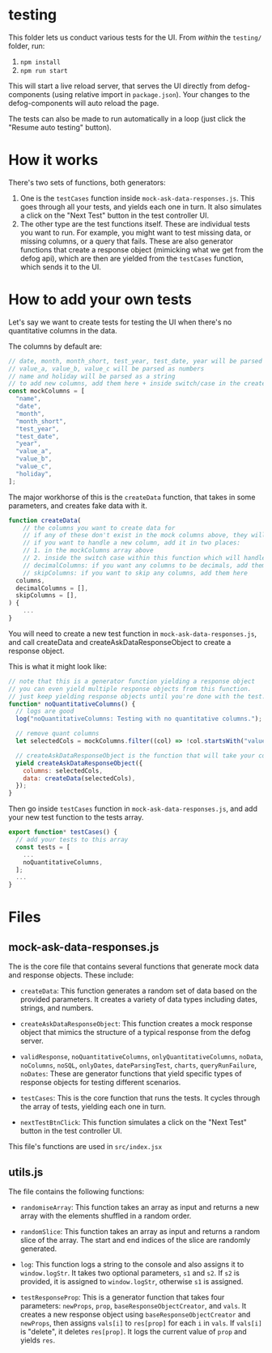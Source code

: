# testing

This folder lets us conduct various tests for the UI. From _within_ the `testing/` folder, run:

1. `npm install`
2. `npm run start`

This will start a live reload server, that serves the UI directly from defog-components (using relative import in `package.json`). Your changes to the defog-components will auto reload the page.

The tests can also be made to run automatically in a loop (just click the "Resume auto testing" button).

# How it works

There's two sets of functions, both generators:

1. One is the `testCases` function inside `mock-ask-data-responses.js`. This goes through all your tests, and yields each one in turn. It also simulates a click on the "Next Test" button in the test controller UI.
2. The other type are the test functions itself. These are individual tests you want to run. For example, you might want to test missing data, or missing columns, or a query that fails. These are also generator functions that create a response object (mimicking what we get from the defog api), which are then are yielded from the `testCases` function, which sends it to the UI.

# How to add your own tests

Let's say we want to create tests for testing the UI when there's no quantitative columns in the data.

The columns by default are:

```js
// date, month, month_short, test_year, test_date, year will be parsed as dates
// value_a, value_b, value_c will be parsed as numbers
// name and holiday will be parsed as a string
// to add new columns, add them here + inside switch/case in the createData function
const mockColumns = [
  "name",
  "date",
  "month",
  "month_short",
  "test_year",
  "test_date",
  "year",
  "value_a",
  "value_b",
  "value_c",
  "holiday",
];
```

The major workhorse of this is the `createData` function, that takes in some parameters, and creates fake data with it.

```js
function createData(
    // the columns you want to create data for
    // if any of these don't exist in the mock columns above, they will be created with data type numbers
    // if you want to handle a new column, add it in two places:
    // 1. in the mockColumns array above
    // 2. inside the switch case within this function which will handle your new column
    // decimalColumns: if you want any columns to be decimals, add them here
    // skipColumns: if you want to skip any columns, add them here
  columns,
  decimalColumns = [],
  skipColumns = [],
) {
    ...
}
```

You will need to create a new test function in `mock-ask-data-responses.js`, and call createData and createAskDataResponseObject to create a response object.

This is what it might look like:

```js
// note that this is a generator function yielding a response object
// you can even yield multiple response objects from this function.
// just keep yielding response objects until you're done with the test.
function* noQuantitativeColumns() {
  // logs are good
  log("noQuantitativeColumns: Testing with no quantitative columns.");

  // remove quant columns
  let selectedCols = mockColumns.filter((col) => !col.startsWith("value"));

  // createAskDataResponseObject is the function that will take your columns and data, and create a response object mimicking what we get from the defog server.
  yield createAskDataResponseObject({
    columns: selectedCols,
    data: createData(selectedCols),
  });
}
```

Then go inside `testCases` function in `mock-ask-data-responses.js`, and add your new test function to the tests array.

```js
export function* testCases() {
  // add your tests to this array
  const tests = [
    ...
    noQuantitativeColumns,
  ];
  ...
}
```

# Files

## mock-ask-data-responses.js

The is the core file that contains several functions that generate mock data and response objects. These include:

- `createData`: This function generates a random set of data based on the provided parameters. It creates a variety of data types including dates, strings, and numbers.

- `createAskDataResponseObject`: This function creates a mock response object that mimics the structure of a typical response from the defog server.

- `validResponse`, `noQuantitativeColumns`, `onlyQuantitativeColumns`, `noData`, `noColumns`, `noSQL`, `onlyDates`, `dateParsingTest`, `charts`, `queryRunFailure`, `noDates`: These are generator functions that yield specific types of response objects for testing different scenarios.

- `testCases`: This is the core function that runs the tests. It cycles through the array of tests, yielding each one in turn.

- `nextTestBtnClick`: This function simulates a click on the "Next Test" button in the test controller UI.

This file's functions are used in `src/index.jsx`

## utils.js

The file contains the following functions:

- `randomiseArray`: This function takes an array as input and returns a new array with the elements shuffled in a random order.

- `randomSlice`: This function takes an array as input and returns a random slice of the array. The start and end indices of the slice are randomly generated.

- `log`: This function logs a string to the console and also assigns it to `window.logStr`. It takes two optional parameters, `s1` and `s2`. If `s2` is provided, it is assigned to `window.logStr`, otherwise `s1` is assigned.

- `testResponseProp`: This is a generator function that takes four parameters: `newProps`, `prop`, `baseResponseObjectCreator`, and `vals`. It creates a new response object using `baseResponseObjectCreator` and `newProps`, then assigns `vals[i]` to `res[prop]` for each `i` in `vals`. If `vals[i]` is "delete", it deletes `res[prop]`. It logs the current value of `prop` and yields `res`.
